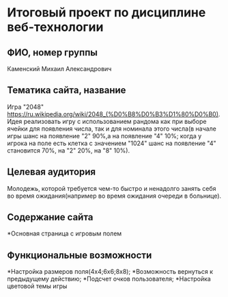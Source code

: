 # Итоговый проект по дисциплине веб-технологии
## ФИО, номер группы
Каменский Михаил Александрович
## Тематика сайта, название
Игра "2048" https://ru.wikipedia.org/wiki/2048_(%D0%B8%D0%B3%D1%80%D0%B0). Идея реализовать игру с использованием рандома как при выборе ячейки для появления числа, так и для номинала этого числа(в начале игры шанс на появление "2" 90%,а на появление "4" 10%; когда у игрока на поле есть клетка с значением "1024" шанс на появление "4" становится 70%, на "2" 20%, на "8" 10%).
## Целевая аудитория
Молодежь, которой требуется чем-то быстро и ненадолго занять себя во время ожидания(например во время ожидания очереди в больнице).
## Содержание сайта
*Основная страница с игровым полем
## Функциональные возможности
*Настройка размеров поля(4x4;6x6;8x8);
*Возможность вернуться к предыдущему действию;
*Подсчет очков пользователя;
*Настройка цветовой темы игры
